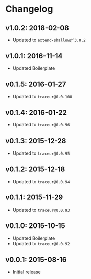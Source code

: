 # Changelog

## v1.0.2: 2018-02-08

- Updated to `extend-shallow@^3.0.2`

## v1.0.1: 2016-11-14

- Updated Boilerplate

## v0.1.5: 2016-01-27

- Updated to `traceur@0.0.100`

## v0.1.4: 2016-01-22

- Updated to `traceur@0.0.96`

## v0.1.3: 2015-12-28

- Updated to `traceur@0.0.95`

## v0.1.2: 2015-12-18

- Updated to `traceur@0.0.94`

## v0.1.1: 2015-11-29

- Updated to `traceur@0.0.93`

## v0.1.0: 2015-10-15

- Updated Boilerplate
- Updated to `traceur@0.0.92`

## v0.0.1: 2015-08-16

- Initial release
